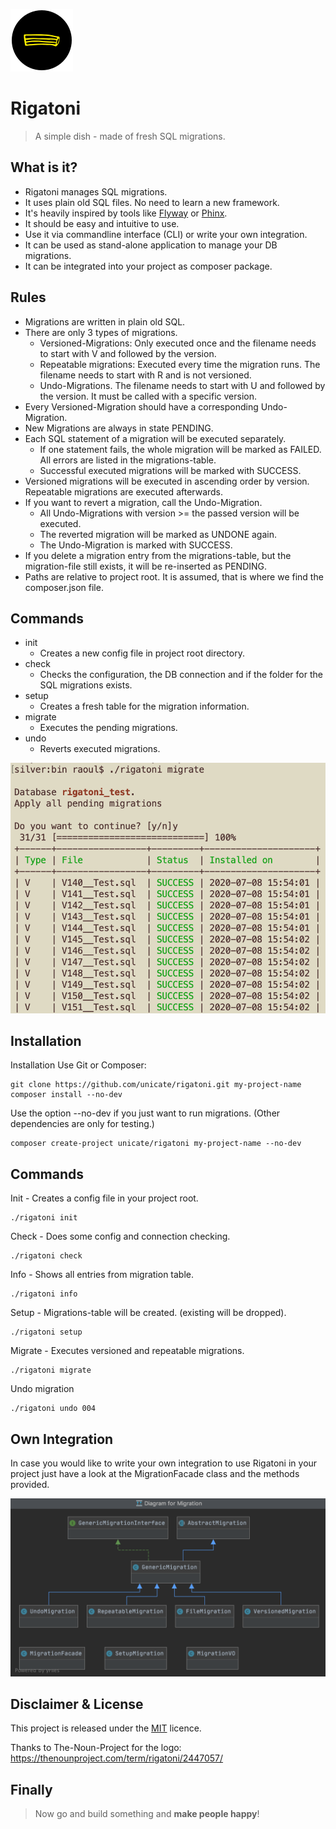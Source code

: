 [logo]: img/logo.png "Rigatoni"
[migratescreen]: img/migrate-screen.png "Migrate screen"
[classes]: img/class-diagram.png "Class diagram"
![alt text][logo]
# Rigatoni

> A simple dish - made of fresh SQL migrations.

## What is it?
- Rigatoni manages SQL migrations.
- It uses plain old SQL files. No need to learn a new framework.
- It's heavily inspired by tools like [Flyway](https://flywaydb.org/) or [Phinx](https://phinx.org/).
- It should be easy and intuitive to use.
- Use it via commandline interface (CLI) or write your own integration.
- It can be used as stand-alone application to manage your DB migrations.
- It can be integrated into your project as composer package.

## Rules
- Migrations are written in plain old SQL.
- There are only 3 types of migrations.
    - Versioned-Migrations: Only executed once and the filename needs to start with V and followed by the version.
    - Repeatable migrations: Executed every time the migration runs. The filename needs to start with R and is not versioned.
    - Undo-Migrations. The filename needs to start with U and followed by the version. It must be called with a specific version.
- Every Versioned-Migration should have a corresponding Undo-Migration.
- New Migrations are always in state PENDING.
- Each SQL statement of a migration will be executed separately. 
    - If one statement fails, the whole migration will be marked as FAILED. All errors are listed in the migrations-table.
    - Successful executed migrations will be marked with SUCCESS.
- Versioned migrations will be executed in ascending order by version. Repeatable migrations are executed afterwards.
- If you want to revert a migration, call the Undo-Migration. 
    - All Undo-Migrations with version >= the passed version will be executed.
    - The reverted migration will be marked as UNDONE again. 
    - The Undo-Migration is marked with SUCCESS.
- If you delete a migration entry from the migrations-table, but the migration-file still exists, it will be re-inserted as PENDING.
- Paths are relative to project root. It is assumed, that is where we find the composer.json file.

## Commands
- init
    - Creates a new config file in project root directory.
- check
    - Checks the configuration, the DB connection and if the folder for the SQL migrations exists.
- setup
    - Creates a fresh table for the migration information.
- migrate
    - Executes the pending migrations.
- undo
    - Reverts executed migrations.

![alt text][migratescreen]


## Installation

Installation Use Git or Composer:

```
git clone https://github.com/unicate/rigatoni.git my-project-name
composer install --no-dev
```
Use the option --no-dev if you just want to run migrations. 
(Other dependencies are only for testing.)
```
composer create-project unicate/rigatoni my-project-name --no-dev
```
## Commands

Init - Creates a config file in your project root.

```
./rigatoni init
```

Check - Does some config and connection checking.

```
./rigatoni check
```
Info - Shows all entries from migration table.

```
./rigatoni info
```

Setup - Migrations-table will be created. (existing will be dropped).

```
./rigatoni setup
```
Migrate - Executes versioned and repeatable migrations.

```
./rigatoni migrate
```

Undo migration

```
./rigatoni undo 004
```
## Own Integration
In case you would like to write your own integration to use Rigatoni in 
your project just have a look at the MigrationFacade class and the methods
provided.

![alt text][classes]

## Disclaimer & License

This project is released under the [MIT](https://raw.githubusercontent.com/unicate/licenses/master/MIT/MIT-Licence.txt) licence.

Thanks to The-Noun-Project for the logo: https://thenounproject.com/term/rigatoni/2447057/

## Finally            
> Now go and build something and **make people happy**!


